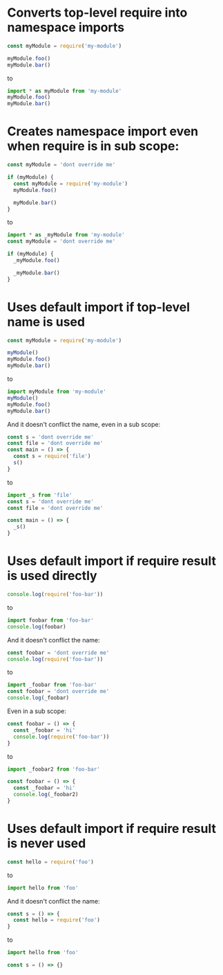 # Converts top-level require into namespace imports

```js
const myModule = require('my-module')

myModule.foo()
myModule.bar()
```

to

```js
import * as myModule from 'my-module'
myModule.foo()
myModule.bar()
```

# Creates namespace import even when require is in sub scope:

```js
const myModule = 'dont override me'

if (myModule) {
  const myModule = require('my-module')
  myModule.foo()

  myModule.bar()
}
```

to

```js
import * as _myModule from 'my-module'
const myModule = 'dont override me'

if (myModule) {
  _myModule.foo()

  _myModule.bar()
}
```

# Uses default import if top-level name is used

```js
const myModule = require('my-module')

myModule()
myModule.foo()
myModule.bar()
```

to

```js
import myModule from 'my-module'
myModule()
myModule.foo()
myModule.bar()
```

And it doesn't conflict the name, even in a sub scope:

```js
const s = 'dont override me'
const file = 'dont override me'
const main = () => {
  const s = require('file')
  s()
}
```

to

```js
import _s from 'file'
const s = 'dont override me'
const file = 'dont override me'

const main = () => {
  _s()
}
```

# Uses default import if require result is used directly

```js
console.log(require('foo-bar'))
```

to

```js
import foobar from 'foo-bar'
console.log(foobar)
```

And it doesn't conflict the name:

```js
const foobar = 'dont override me'
console.log(require('foo-bar'))
```

to

```js
import _foobar from 'foo-bar'
const foobar = 'dont override me'
console.log(_foobar)
```

Even in a sub scope:

```js
const foobar = () => {
  const _foobar = 'hi'
  console.log(require('foo-bar'))
}
```

to

```js
import _foobar2 from 'foo-bar'

const foobar = () => {
  const _foobar = 'hi'
  console.log(_foobar2)
}
```

# Uses default import if require result is never used

```js
const hello = require('foo')
```

to

```js
import hello from 'foo'
```

And it doesn't conflict the name:

```js
const s = () => {
  const hello = require('foo')
}
```

to

```js
import hello from 'foo'

const s = () => {}
```
